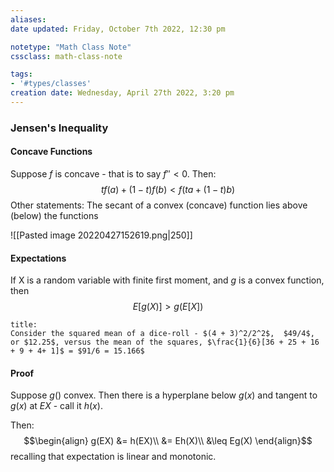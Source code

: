 ```yaml
---
aliases: 
date updated: Friday, October 7th 2022, 12:30 pm

notetype: "Math Class Note"
cssclass: math-class-note

tags: 
- '#types/classes'
creation date: Wednesday, April 27th 2022, 3:20 pm
---
```


### Jensen's Inequality

#### Concave Functions
Suppose $f$ is concave - that is to say $f''<0$. Then:
$$tf(a) + (1-t)f(b) < f(ta + (1-t) b)$$ Other statements:
The secant of a convex (concave) function lies above (below) the functions

![[Pasted image 20220427152619.png|250]]

#### Expectations

If X is a random variable with finite first moment, and $g$ is a convex function, then 
$$E[g(X)] > g(E[X]) $$
```ad-example
title:
Consider the squared mean of a dice-roll - $(4 + 3)^2/2^2$,  $49/4$, or $12.25$, versus the mean of the squares, $\frac{1}{6}[36 + 25 + 16 + 9 + 4+ 1]$ = $91/6 = 15.166$
```
#### Proof
Suppose $g()$ convex. Then there is a hyperplane below $g(x)$ and tangent to $g(x)$ at $EX$ - call it $h(x)$.

Then:
$$\begin{align}
g(EX) &= h(EX)\\
&= Eh(X)\\
&\leq Eg(X)
\end{align}$$
recalling that expectation is linear and monotonic. 

